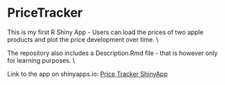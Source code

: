 # PriceTracker

This is my first R Shiny App - Users can load the prices of two apple products and plot the price development over time. \

The repository also includes a Description.Rmd file - that is however only for learning purposes. \

Link to the app on shinyapps.io: [Price Tracker ShinyApp](https://melvin28.shinyapps.io/pricetracker) 
